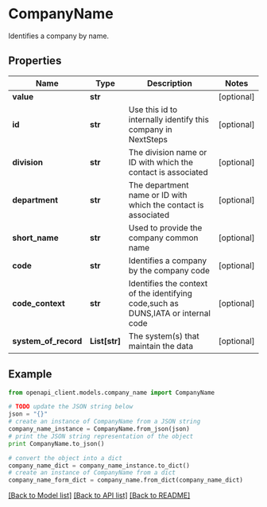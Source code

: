 # CompanyName

Identifies a company by name.

## Properties
Name | Type | Description | Notes
------------ | ------------- | ------------- | -------------
**value** | **str** |  | [optional] 
**id** | **str** | Use this id to internally identify this company in NextSteps | [optional] 
**division** | **str** | The division name or ID with which the contact is associated | [optional] 
**department** | **str** | The department name or ID with which the contact is associated | [optional] 
**short_name** | **str** | Used to provide the company common name | [optional] 
**code** | **str** | Identifies a company by the company code | [optional] 
**code_context** | **str** | Identifies the context of the identifying code,such as DUNS,IATA or internal code | [optional] 
**system_of_record** | **List[str]** | The system(s) that maintain the data | [optional] 

## Example

```python
from openapi_client.models.company_name import CompanyName

# TODO update the JSON string below
json = "{}"
# create an instance of CompanyName from a JSON string
company_name_instance = CompanyName.from_json(json)
# print the JSON string representation of the object
print CompanyName.to_json()

# convert the object into a dict
company_name_dict = company_name_instance.to_dict()
# create an instance of CompanyName from a dict
company_name_form_dict = company_name.from_dict(company_name_dict)
```
[[Back to Model list]](../README.md#documentation-for-models) [[Back to API list]](../README.md#documentation-for-api-endpoints) [[Back to README]](../README.md)


